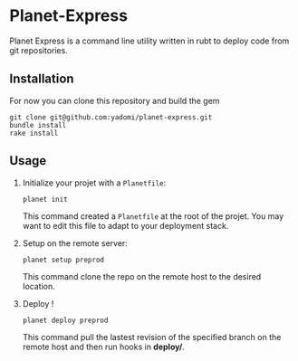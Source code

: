 Planet-Express
==============

Planet Express is a command line utility written in rubt to deploy code from git repositories.

Installation
------------

For now you can clone this repository and build the gem

```
git clone git@github.com:yadomi/planet-express.git
bundle install
rake install
```

Usage
-----

1. Initialize your projet with a `Planetfile`:

    ```
    planet init
    ```

    This command created a `Planetfile` at the root of the projet. You may want to edit this file to adapt to your deployment stack.

2. Setup on the remote server:

    ```
    planet setup preprod
    ```
    This command clone the repo on the remote host to the desired location.

3. Deploy !
	
	```
	planet deploy preprod
	```
	
	This command pull the lastest revision of the specified branch on the remote host and then run hooks in **deploy/**.